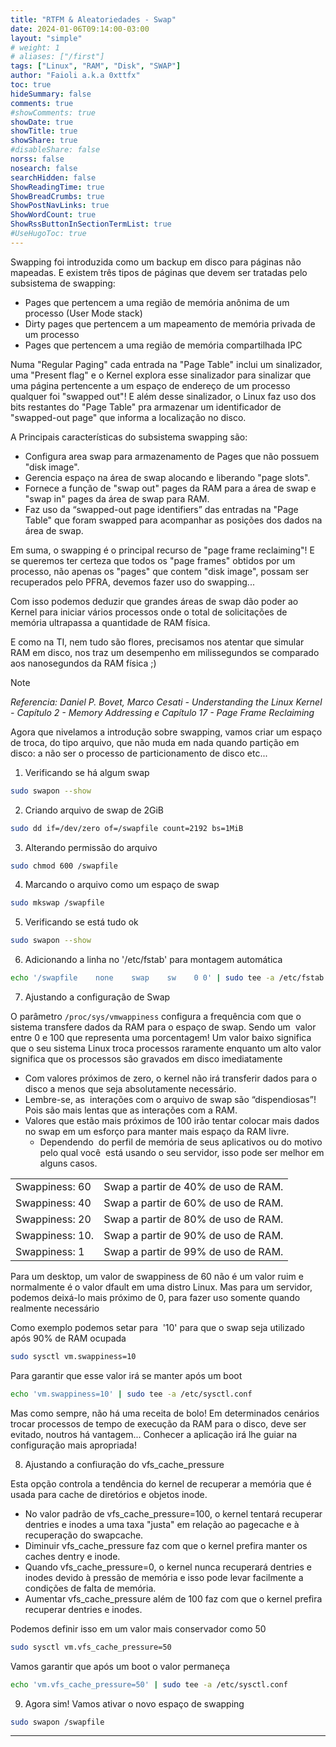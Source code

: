 ```yaml
---
title: "RTFM & Aleatoriedades - Swap"
date: 2024-01-06T09:14:00-03:00
layout: "simple"
# weight: 1
# aliases: ["/first"]
tags: ["Linux", "RAM", "Disk", "SWAP"]
author: "Faioli a.k.a 0xttfx"
toc: true
hideSummary: false
comments: true
#showComments: true
showDate: true
showTitle: true
showShare: true
#disableShare: false
norss: false
nosearch: false
searchHidden: false
ShowReadingTime: true
ShowBreadCrumbs: true
ShowPostNavLinks: true
ShowWordCount: true
ShowRssButtonInSectionTermList: true
#UseHugoToc: true
---
```


Swapping foi introduzida como um backup em disco para páginas não mapeadas. E existem três tipos de páginas que devem ser tratadas pelo subsistema de swapping:

- Pages que pertencem a uma região de memória anônima de um processo (User Mode stack)
- Dirty pages  que pertencem a um mapeamento de memória privada de um processo
- Pages que pertencem a uma região de memória compartilhada IPC

Numa "Regular Paging" cada entrada na "Page Table" inclui um sinalizador, uma "Present flag" e o Kernel explora esse sinalizador para sinalizar que uma página pertencente a um espaço de endereço de um processo qualquer foi "swapped out"! E além desse sinalizador, o Linux faz uso dos bits restantes do "Page Table" pra armazenar um identificador de "swapped-out page" que informa a localização no disco. 

A Principais características do subsistema swapping  são:

- Configura area swap para armazenamento de Pages que não possuem "disk image".
- Gerencia espaço na área de swap alocando e liberando "page slots".
- Fornece a função de "swap out" pages da RAM para a área de swap  e "swap in" pages da área de swap para RAM.
- Faz uso da “swapped-out page identifiers” das entradas na "Page Table" que foram swapped para acompanhar as posições dos dados na área de swap.

Em suma, o swapping é o principal recurso de "page frame reclaiming"! E se queremos ter certeza que todos os "page frames" obtidos por um processo, não apenas os "pages" que contem "disk image", possam ser recuperados pelo PFRA, devemos fazer uso do swapping...

Com isso podemos deduzir que grandes áreas de swap dão poder ao Kernel para iniciar vários processos onde o total de solicitações de memória ultrapassa a quantidade de RAM física.

E como na TI, nem tudo são flores, precisamos nos atentar que simular RAM em disco, nos traz um desempenho em milissegundos se comparado aos nanosegundos da RAM física ;) 

>[!NOTE]
>*Referencia: Daniel P. Bovet, Marco Cesati - Understanding the Linux Kernel - Capítulo 2 - Memory Addressing e Capítulo 17 - Page Frame Reclaiming*


Agora que nivelamos a introdução sobre swapping, vamos criar um espaço de troca, do tipo arquivo, que não muda em nada quando partição em disco: a não ser o processo de particionamento de disco etc...


1. Verificando se há algum swap

```bash
sudo swapon --show
```

2. Criando arquivo de swap de 2GiB

```bash
sudo dd if=/dev/zero of=/swapfile count=2192 bs=1MiB
```

3. Alterando permissão do arquivo

```bash
sudo chmod 600 /swapfile
```

4. Marcando o arquivo como um espaço de swap

```bash
sudo mkswap /swapfile
```

5. Verificando se está tudo ok

```bash
sudo swapon --show
```

6. Adicionando a linha no '/etc/fstab' para montagem automática

```bash
echo '/swapfile    none    swap    sw    0 0' | sudo tee -a /etc/fstab
```

7. Ajustando a configuração de Swap

O parâmetro `/proc/sys/vmwappiness` configura a frequência com que o sistema transfere dados da RAM para o espaço de swap. Sendo um  valor entre 0 e 100 que representa uma porcentagem! Um valor baixo significa que o seu sistema Linux troca processos raramente enquanto um alto valor significa que os processos são gravados em disco imediatamente

* Com valores próximos de zero, o kernel não irá transferir dados para o  disco a menos que seja absolutamente necessário.
* Lembre-se, as  interações com o arquivo de swap são “dispendiosas”! Pois são mais lentas que as interações com a RAM.
* Valores que estão mais próximos de 100 irão tentar colocar mais dados  no swap em um esforço para manter mais espaço da RAM livre.
	* Dependendo  do perfil de memória de seus aplicativos ou do motivo pelo qual você  está usando o seu servidor, isso pode ser melhor em alguns casos.

|     |     |
| --- | --- |
| Swappiness: 60 | Swap a partir de 40% de uso de RAM. |
| Swappiness: 40 | Swap a partir de 60% de uso de RAM. |
| Swappiness: 20 | Swap a partir de 80% de uso de RAM. |
| Swappiness: 10. | Swap a partir de 90% de uso de RAM. |
| Swappiness: 1 | Swap a partir de 99% de uso de RAM. |

Para um desktop, um valor de swappiness de 60 não é um valor ruim e normalmente é o valor dfault em uma distro Linux. Mas para um servidor, podemos deixá-lo mais próximo de 0, para fazer uso somente quando realmente necessário

Como exemplo podemos setar para  '10' para que o swap seja utilizado após 90% de RAM ocupada
```bash
sudo sysctl vm.swappiness=10
```
Para garantir que esse valor irá se manter após um boot
```bash
echo 'vm.swappiness=10' | sudo tee -a /etc/sysctl.conf
```

Mas como sempre, não há uma receita de bolo! Em determinados cenários  trocar processos de tempo de execução da RAM para o disco, deve ser evitado, noutros há vantagem... Conhecer a aplicação irá lhe guiar na configuração mais apropriada!

8. Ajustando a confiuração do vfs\_cache\_pressure

Esta opção controla a tendência do kernel de recuperar a memória que é usada para cache de diretórios e objetos inode.

* No valor padrão de vfs\_cache\_pressure=100, o kernel tentará recuperar dentries e inodes a uma taxa "justa" em relação ao pagecache e à recuperação do swapcache.
* Diminuir vfs\_cache\_pressure faz com que o kernel prefira manter os caches dentry e inode.
* Quando vfs\_cache\_pressure=0, o kernel nunca recuperará dentries e inodes devido à pressão de memória e isso pode levar facilmente a condições de falta de memória.
* Aumentar vfs\_cache\_pressure além de 100 faz com que o kernel prefira recuperar dentries e inodes.

Podemos definir isso em um valor mais conservador como 50
```bash
sudo sysctl vm.vfs_cache_pressure=50
```

Vamos garantir que após um boot o valor permaneça
```bash
echo 'vm.vfs_cache_pressure=50' | sudo tee -a /etc/sysctl.conf
```

9. Agora sim! Vamos ativar o novo espaço de swapping 

```bash
sudo swapon /swapfile
```

---
<script src="https://giscus.app/client.js"
        data-repo="0xttfx/0xttfx.github.io"
        data-repo-id="R_kgDOK3wAHw"
        data-category="BlogPostComments"
        data-category-id="DIC_kwDOK3wAH84Cnmtb"
        data-mapping="pathname"
        data-strict="1"
        data-reactions-enabled="1"
        data-emit-metadata="0"
        data-input-position="top"
        data-theme="preferred_color_scheme"
        data-lang="en"
        data-loading="lazy"
        crossorigin="anonymous"
        async>
</script>

